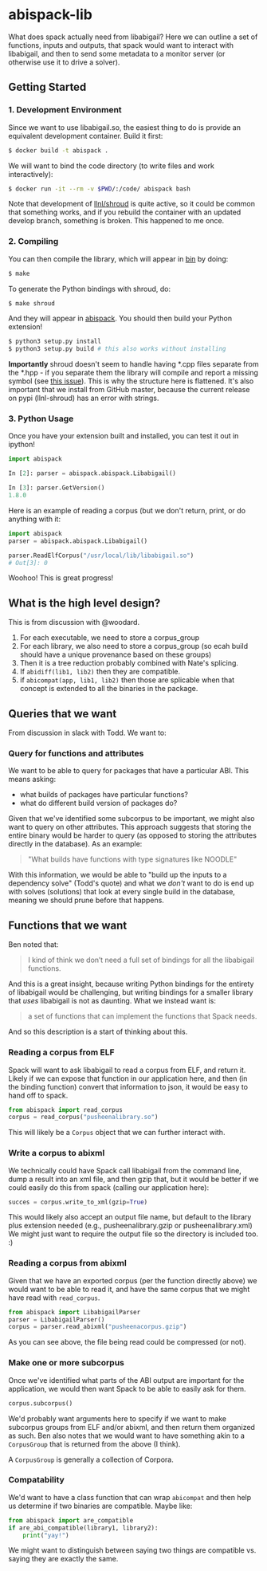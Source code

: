 # abispack-lib

What does spack actually need from libabigail? Here we can outline a set of
functions, inputs and outputs, that spack would want to interact with libabigail,
and then to send some metadata to a monitor server (or otherwise use it
to drive a solver).

## Getting Started

### 1. Development Environment

Since we want to use libabigail.so, the easiest thing to do is provide an
equivalent development container. Build it first:

```bash
$ docker build -t abispack .
```

We will want to bind the code directory (to write files and work interactively):

```bash
$ docker run -it --rm -v $PWD/:/code/ abispack bash
```

Note that development of [llnl/shroud](https://github.com/llnl/shroud) is quite active, so it could be common
that something works, and if you rebuild the container with an updated develop branch,
something is broken. This happened to me once.

### 2. Compiling

You can then compile the library, which will appear in [bin](bin) by doing:

```bash
$ make
```

To generate the Python bindings with shroud, do:

```bash
$ make shroud
```

And they will appear in [abispack](abispack). You should then build your Python
extension!

```bash
$ python3 setup.py install
$ python3 setup.py build # this also works without installing
```

**Importantly** shroud doesn't seem
to handle having *.cpp files separate from the *.hpp - if you separate them the
library will compile and report a missing symbol (see [this issue](https://github.com/LLNL/shroud/issues/223)). This is why the
structure here is flattened. It's also important that we install from GitHub master,
because the current release on pypi (llnl-shroud) has an error with strings.

### 3. Python Usage

Once you have your extension built and installed, you can test it out in ipython!

```python
import abispack

In [2]: parser = abispack.abispack.Libabigail()

In [3]: parser.GetVersion()
1.8.0
```

Here is an example of reading a corpus (but we don't return, print, or do anything with it:

```python
import abispack
parser = abispack.abispack.Libabigail()

parser.ReadElfCorpus("/usr/local/lib/libabigail.so")
# Out[3]: 0
```

Woohoo! This is great progress!

## What is the high level design?

This is from discussion with @woodard.


1. For each executable, we need to store a corpus_group
2. For each library, we also need to store a corpus_group (so ecah build should have a unique provenance based on these groups)
3. Then it is a tree reduction probably combined with Nate's splicing.
4. If `abidiff(lib1, lib2)` then they are compatible.
5. if `abicompat(app, lib1, lib2)` then those are splicable when that concept is extended to all the binaries in the package.

## Queries that we want

From discussion in slack with Todd. We want to:

### Query for functions and attributes

We want to be able to query for packages that have a particular ABI. This means asking:

 - what builds of packages have particular functions?
 - what do different build version of packages do?

Given that we've identified some subcorpus to be important, we might also want to
query on other attributes. This approach suggests that storing the entire binary
would be harder to query (as opposed to storing the attributes directly in the database).
As an example:

> "What builds have functions with type signatures like NOODLE"

With this information, we would be able to "build up the inputs to a dependency solve" (Todd's quote)
and what we _don't_ want to do is end up with solves (solutions) that look at every
single build in the database, meaning we should prune before that happens.

## Functions that we want

Ben noted that:

> I kind of think we don’t need a full set of bindings for all the libabigail functions.

And this is a great insight, because writing Python bindings for the entirety of libabigail
would be challenging, but writing bindings for a smaller library that _uses_ libabigail is not
as daunting. What we instead want is:

> a set of functions that can implement the functions that Spack needs.

And so this description is a start of thinking about this.

### Reading a corpus from ELF

Spack will want to ask libabigail to read a corpus from ELF, and return it.
Likely if we can expose that function in our application here, and then (in the binding
function) convert that information to json, it would be easy to hand off to spack.

```python
from abispack import read_corpus
corpus = read_corpus("pusheenalibrary.so")
```

This will likely be a `Corpus` object that we can further interact with.

### Write a corpus to abixml

We technically could have Spack call libabigail from the command line,
dump a result into an xml file, and then gzip that, but it would be better
if we could easily do this from spack (calling our application here):

```python
succes = corpus.write_to_xml(gzip=True)
```

This would likely also accept an output file name, but default to the library plus extension needed (e.g., pusheenalibrary.gzip or pusheenalibrary.xml)
We might just want to require the output file so the directory is included too. :)

### Reading a corpus from abixml

Given that we have an exported corpus (per the function directly above) we would want
to be able to read it, and have the same corpus that we might have read with `read_corpus`.

```python
from abispack import LibabigailParser
parser = LibabigailParser()
corpus = parser.read_abixml("pusheenacorpus.gzip")
```

As you can see above, the file being read could be compressed (or not).

### Make one or more subcorpus

Once we've identified what parts of the ABI output are important for
the application, we would then want Spack to be able to easily ask for them.

```python
corpus.subcorpus()
```

We'd probably want arguments here to specify if we want to make subcorpus
groups from ELF and/or abixml, and then return them organized as such.
Ben also notes that we would want to have something akin to a `CorpusGroup`
that is returned from the above (I think).

A `CorpusGroup` is generally a collection of Corpora.

### Compatability

We'd want to have a class function that can wrap `abicompat` and then help us
determine if two binaries are compatible. Maybe like:

```python
from abispack import are_compatible
if are_abi_compatible(library1, library2):
    print("yay!")
```

We might want to distinguish between saying two things are compatible vs. saying
they are exactly the same.
